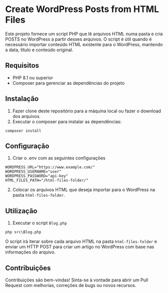 # Create WordPress Posts from HTML Files

Este projeto fornece um script PHP que lê arquivos HTML numa pasta e cria POSTS no WordPress a partir desses arquivos. 
O script é útil quando é necessário importar conteúdo HTML existente para o WordPress, mantendo a data, título e conteúdo original.

## Requisitos

- PHP 8.1 ou superior
- Composer para gerenciar as dependências do projeto

## Instalação

1. Fazer clone deste repositório para a máquina local ou fazer o download dos arquivos.
2. Executar o composer para instalar as dependências:

```
composer install
```

## Configuração

1. Criar o .env com as seguintes configurações
```
WORDPRESS_URL="https://www.example.com/"
WORDPRESS_USERNAME="user"
WORDPRESS_PASSWORD="api-key"
HTML_FILES_PATH="/html-files-folder/"
```
2. Colocar os arquivos HTML que deseja importar para o WordPress na pasta `html-files-folder`.

## Utilização

1. Executar o script `Blog.php`

```
php src\Blog.php
```

O script irá iterar sobre cada arquivo HTML na pasta `html-files-folder` e enviar um HTTP POST para criar um artigo no WordPress com base nas informações do arquivo.

## Contribuições

Contribuições são bem-vindas! Sinta-se à vontade para abrir um Pull Request com melhorias, correções de bugs ou novos recursos.